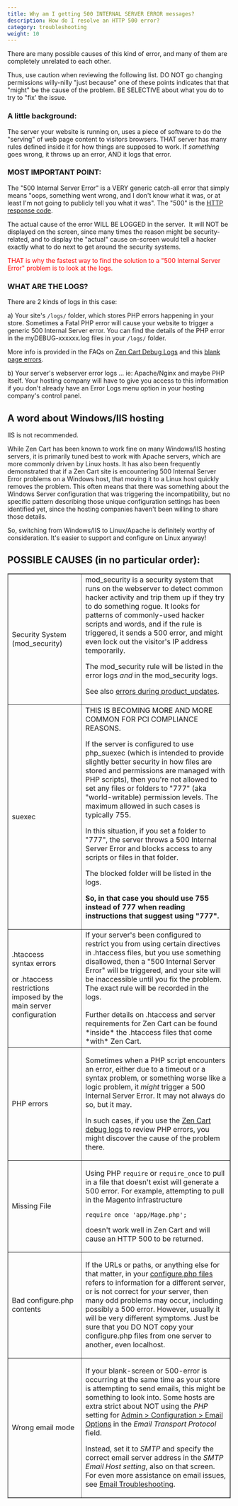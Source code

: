 ```yaml
---
title: Why am I getting 500 INTERNAL SERVER ERROR messages?
description: How do I resolve an HTTP 500 error? 
category: troubleshooting 
weight: 10
---
```


There are many possible causes of this kind of error, and many of them are completely unrelated to each other.  

Thus, use caution when reviewing the following list. DO NOT go changing permissions willy-nilly "just because" one of these points indicates that that "might" be the cause of the problem. BE SELECTIVE about what you do to try to "fix' the issue.

### A little background:

The server your website is running on, uses a piece of software to do the "serving" of web page content to visitors browsers. THAT server has many rules defined inside it for how things are supposed to work. If *something* goes wrong, it throws up an error, AND it logs that error. 

### MOST IMPORTANT POINT:

The "500 Internal Server Error" is a VERY generic catch-all error that simply means "oops, something went wrong, and I don't know what it was, or at least I'm not going to publicly tell you what it was".  The "500" is the [HTTP response code](/user/troubleshooting/http_response_codes/). 

The actual cause of the error WILL BE LOGGED in the server.  It will NOT be displayed on the screen, since many times the reason might be security-related, and to display the "actual" cause on-screen would tell a hacker exactly what to do next to get around the security systems.  

<font color="#ff0000">THAT is why the fastest way to find the solution to a "500 Internal Server Error" problem is to look at the logs.</font> 

### WHAT ARE THE LOGS? 

There are 2 kinds of logs in this case:  

a) Your site's `/logs/` folder, which stores PHP errors happening in your store. Sometimes a Fatal PHP error will cause your website to trigger a generic 500 Internal Server error. You can find the details of the PHP error in the myDEBUG-xxxxxx.log files in your `/logs/` folder.  

More info is provided in the FAQs on [Zen Cart Debug Logs](/user/troubleshooting/debug_logs/) and 
this [blank page errors](/user/troubleshooting/blank_page/). 

b) Your server's webserver error logs ... ie: Apache/Nginx and maybe PHP itself. Your hosting company will have to give you access to this information if you don't already have an Error Logs menu option in your hosting company's control panel.  

## A word about Windows/IIS hosting

IIS is not recommended.

While Zen Cart has been known to work fine on many Windows/IIS hosting servers, it is primarily tuned best to work with Apache servers, which are more commonly driven by Linux hosts. It has also been frequently demonstrated that if a Zen Cart site is encountering 500 Internal Server Error problems on a Windows host, that moving it to a Linux host quickly removes the problem. This often means that there was something about the Windows Server configuration that was triggering the incompatibility, but no specific pattern describing those unique configuration settings has been identified yet, since the hosting companies haven't been willing to share those details.  

So, switching from Windows/IIS to Linux/Apache is definitely worthy of consideration. It's easier to support and configure on Linux anyway!  

## POSSIBLE CAUSES (in no particular order):

<table width="640" cellspacing="1" cellpadding="1" border="1" align="">

<tbody>

<tr>

<td>Security System  
(mod_security)</td>

<td>mod_security is a security system that runs on the webserver to detect common hacker activity and trip them up if they try to do something rogue. It looks for patterns of commonly-used hacker scripts and words, and if the rule is triggered, it sends a 500 error, and might even lock out the visitor's IP address temporarily.  

The mod_security rule will be listed in the error logs *and* in the mod_security logs.  

See also [errors during product_updates](/user/troubleshooting/product_update_errors/). 
</td>

</tr>

<tr>

<td>suexec</td>

<td>THIS IS BECOMING MORE AND MORE COMMON FOR PCI COMPLIANCE REASONS.  

If the server is configured to use php_suexec (which is intended to provide slightly better security in how files are stored and permissions are managed with PHP scripts), then you're not allowed to set any files or folders to "777" (aka "world-writable) permission levels. The maximum allowed in such cases is typically 755.  

In this situation, if you set a folder to "777", the server throws a 500 Internal Server Error and blocks access to any scripts or files in that folder.  

The blocked folder will be listed in the logs.  

**So, in that case you should use 755 instead of 777 when reading instructions that suggest using "777".**  

</tr>

<tr>

<td>.htaccess syntax errors  

or .htaccess restrictions imposed by the main server configuration</td>

<td>If your server's been configured to restrict you from using certain directives in .htaccess files, but you use something disallowed, then a "500 Internal Server Error" will be triggered, and your site will be inaccessible until you fix the problem.  The exact rule will be recorded in the logs.  
<br /><br />
Further details on .htaccess and server requirements for Zen Cart can be found *inside* the .htaccess files that come *with* Zen Cart.</td>

</tr>

<tr>

<td>PHP errors</td>

<td>

Sometimes when a PHP script encounters an error, either due to a timeout or a syntax problem, or something worse like a logic problem, it *might* trigger a 500 Internal Server Error. It may not always do so, but it may.  

In such cases, if you use the [Zen Cart debug logs](/user/troubleshooting/blank_page/) to review PHP errors, you might discover the cause of the problem there.
</td>

</tr>

<tr>

<td>Missing File</td>

<td>

Using PHP `require` or `require_once` to pull in a file that doesn't exist will generate a 500 error.  For example, attempting to pull in the Magento infrastructure 

```
require_once 'app/Mage.php';
```

doesn't work well in Zen Cart and will cause an HTTP 500 to be returned.
</td>

</tr>

<tr>

<td>Bad configure.php contents</td>

<td>

If the URLs or paths, or anything else for that matter, in your [configure.php files](/user/miscellaneous/configure/) refers to information for a different server, or is not correct for *your* server, then many odd problems may occur, including possibly a 500 error. However, usually it will be very different symptoms. Just be sure that you DO NOT copy your configure.php files from one server to another, even localhost.

</td>

</tr>

<tr>

<td>Wrong email mode</td>

<td>

If your blank-screen or 500-error is occurring at the same time as your store is attempting to send emails, this might be something to look into. Some hosts are extra strict about NOT using the *PHP* setting for [Admin > Configuration > Email Options](/user/admin_pages/configuration/configuration_emailoptions/) in the *Email Transport Protocol* field. 

Instead, set it to *SMTP* and specify the correct email server address in the *SMTP Email Host setting*, also on that screen. For even more assistance on email issues, see [Email Troubleshooting](/user/troubleshooting/email_issues/). 
</td>

</tr>

</tbody>

</table>

